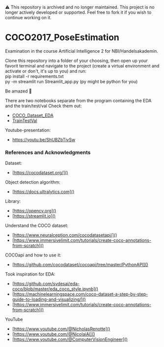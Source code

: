 ⚠️ This repository is archived and no longer maintained.
This project is no longer actively developed or supported. Feel free to fork it if you wish to continue working on it.

# COCO2017_PoseEstimation
Examination in the course Artificial Intelligence 2 for NBI/Handelsakademin.

Clone this repository into a folder of your choosing, then open up your favorit terminal and navigate 
to the project (create a virtual environment and activate or don't, it's up to you) and run:  
pip install -r requirements.txt  
py -m streamlit run Streamlit_app.py (py might be python for you)

Be amazed 🤩


There are two notebooks separate from the program containing the EDA and the train/test/val
Check them out:
* [COCO_Dataset_EDA](COCO_Dataset_EDA.ipynb)
* [TrainTestVal](TrainTestVal.ipynb)

Youtube-presentation:
* https://youtu.be/ShUBZbTivSw

### References and Acknowledgments

Dataset:
* [https://cocodataset.org/]()

Object detection algorithm:
* [https://docs.ultralytics.com]()

Library:
* [https://opencv.org]()
* [https://streamlit.io]()

Understand the COCO dataset:
* [https://www.neuralception.com/cocodatasetapi/]()
* [https://www.immersivelimit.com/tutorials/create-coco-annotations-from-scratch]()

COCOapi and how to use it:
* [https://github.com/cocodataset/cocoapi/tree/master/PythonAPI]()

Took inspiration for EDA:
* [https://github.com/svdesai/eda-coco/blob/master/eda_coco_style.ipynb]()
* [https://machinelearningspace.com/coco-dataset-a-step-by-step-guide-to-loading-and-visualizing/]()
* [https://www.immersivelimit.com/tutorials/create-coco-annotations-from-scratch]()

YouTube
* [https://www.youtube.com/@NicholasRenotte]()
* [https://www.youtube.com/@NicolaiAI]()
* [https://www.youtube.com/@ComputerVisionEngineer]()
